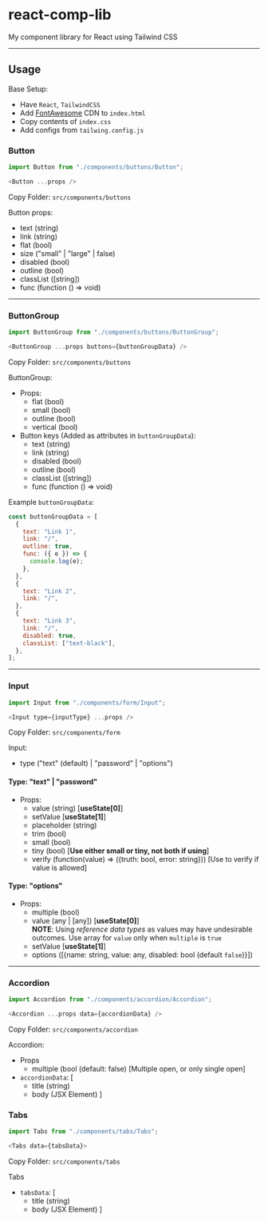 # react-comp-lib

My component library for React using Tailwind CSS

<hr/>

## Usage

Base Setup:
- Have `React`, `TailwindCSS`
- Add [FontAwesome](https://fontawesome.com/) CDN to `index.html`
- Copy contents of `index.css`
- Add configs from `tailwing.config.js`

### Button

```js
import Button from "./components/buttons/Button";

<Button ...props />
```

Copy Folder: `src/components/buttons`

Button props:

- text (string)
- link (string)
- flat (bool)
- size ("small" | "large" | false)
- disabled (bool)
- outline (bool)
- classList ([string])
- func (function () => void)

<hr/>

### ButtonGroup

```js
import ButtonGroup from "./components/buttons/ButtonGroup";

<ButtonGroup ...props buttons={buttonGroupData} />
```

Copy Folder: `src/components/buttons`

ButtonGroup:
- Props:
  - flat (bool)
  - small (bool)
  - outline (bool)
  - vertical (bool)
- Button keys (Added as attributes in `buttonGroupData`):
  - text (string)
  - link (string)
  - disabled (bool)
  - outline (bool)
  - classList ([string])
  - func (function () => void)

Example `buttonGroupData`:
```js
const buttonGroupData = [
  {
    text: "Link 1",
    link: "/",
    outline: true,
    func: ({ e }) => {
      console.log(e);
    },
  },
  {
    text: "Link 2",
    link: "/",
  },
  {
    text: "Link 3",
    link: "/",
    disabled: true,
    classList: ["text-black"],
  },
];
```

<hr/>

### Input

```js
import Input from "./components/form/Input";

<Input type={inputType} ...props />
```

Copy Folder: `src/components/form`

Input:
- type ("text" (default) | "password" | "options")

#### Type: "text" | "password"
- Props:
  - value (string)    [**useState[0]**]
  - setValue  [**useState[1]**]
  - placeholder (string)
  - trim (bool)
  - small (bool)
  - tiny (bool) [**Use either small or tiny, not both if using**]
  - verify (function(value) => ({truth: bool, error: string}))  [Use to verify if value is allowed]

#### Type: "options"
- Props:
  - multiple (bool)
  - value (any | [any])    [**useState[0]**] <br/>
**NOTE**: Using *reference data types* as values may have undesirable outcomes. Use array for `value` only when `multiple` is `true`
  - setValue  [**useState[1]**]
  - options ([{name: string, value: any, disabled: bool (default `false`)}])

<hr/>

### Accordion

```js
import Accordion from "./components/accordion/Accordion";

<Accordion ...props data={accordionData} />
```

Copy Folder: `src/components/accordion`

Accordion:
- Props
  - multiple (bool (default: false) [Multiple open, or only single open]
- `accordionData`: [
  - title (string)
  - body (JSX Element)
]

### Tabs

```js
import Tabs from "./components/tabs/Tabs";

<Tabs data={tabsData}>
```

Copy Folder: `src/components/tabs`

Tabs
- `tabsData`: [
  - title (string)
  - body (JSX Element)
]
